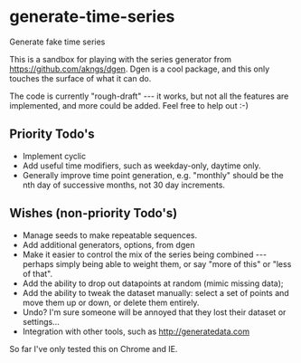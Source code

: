 # generate-time-series

Generate fake time series

This is a sandbox for playing with the series generator from https://github.com/akngs/dgen.  Dgen is a cool package, and this only touches the surface of what it can do.

The code is currently "rough-draft" --- it works, but not all the features are implemented, and more could be added.  Feel free to help out :-)

##  Priority Todo's

* Implement cyclic
* Add useful time modifiers, such as weekday-only, daytime only.
* Generally improve time point generation, e.g. "monthly" should be the nth day of successive months, not 30 day increments.

## Wishes (non-priority Todo's)

* Manage seeds to make repeatable sequences.
* Add additional generators, options, from dgen
* Make it easier to control the mix of the series being combined --- perhaps simply being able to weight them, or say "more of this" or "less of that".
* Add the ability to drop out datapoints at random (mimic missing data);
* Add the ability to tweak the dataset manually: select a set of points and move them up or down, or delete them entirely.
* Undo?  I'm sure someone will be annoyed that they lost their dataset or settings...
* Integration with other tools, such as http://generatedata.com

So far I've only tested this on Chrome and IE.
